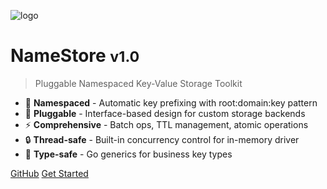 ![logo](https://raw.githubusercontent.com/khicago/namestore/main/docs/assets/logo.svg)

# NameStore <small>v1.0</small>

> Pluggable Namespaced Key-Value Storage Toolkit

- 🎯 **Namespaced** - Automatic key prefixing with root:domain:key pattern
- 🔌 **Pluggable** - Interface-based design for custom storage backends
- ⚡ **Comprehensive** - Batch ops, TTL management, atomic operations
- 🔒 **Thread-safe** - Built-in concurrency control for in-memory driver
- 🎨 **Type-safe** - Go generics for business key types

[GitHub](https://github.com/khicago/namestore)
[Get Started](#namestore)
